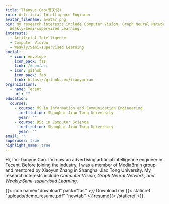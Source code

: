 ```yaml
---
title: Tianyue Cao(曹天悦)
role: Artificial Intelligence Engineer
avatar_filename: avatar.png
bio: My research interests include Computer Vision, Graph Neural Network,
  Weakly/Semi-supervised Learning.
interests:
  - Artificial Intelligence
  - Computer Vision
  - Weakly/Semi-supervised Learning
social:
  - icon: envelope
    icon_pack: fas
    link: /#contact
  - icon: github
    icon_pack: fab
    link: https://github.com/tianyuecao
organizations:
  - name: Tecent
    url: ""
education:
  courses:
    - course: MS in Information and Communication Engineering
      institution: Shanghai Jiao Tong University
      year: ""
    - course: BSc in Computer Science
      institution: Shanghai Jiao Tong University
      year: ""
email: ""
superuser: true
highlight_name: true
---
```

Hi, I'm Tianyue Cao. I'm now an advertising artificial intelligence engineer in Tecent. Before joining the industry, I was a member of [MediaBrain](https://mediabrain.sjtu.edu.cn/) group and mentored by Xiaoyun Zhang in Shanghai Jiao Tong University. My research interests include *Computer Vision, Graph Neural Network, and Weakly/Semi-supervised Learning*.

{{< icon name="download" pack="fas" >}} Download my {{< staticref "uploads/demo_resume.pdf" "newtab" >}}resumé{{< /staticref >}}.